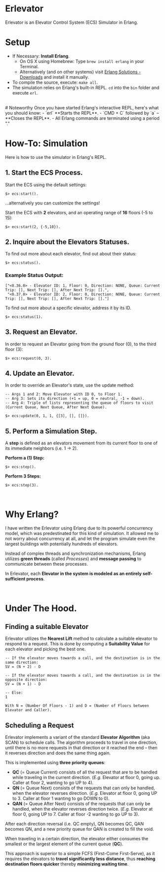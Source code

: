 # Erlevator
Erlevator is an Elevator Control System (ECS) Simulator in Erlang.

# Setup
- If Necessary: **Install Erlang**.
	- On OS X using Homebrew: Type `brew install erlang` in your Terminal.
	- Alternatively (and on other systems) visit [Erlang Solutions - Downloads](https://www.erlang-solutions.com/downloads/download-erlang-otp) and install it manually.
- To compile the source, execute: `make all`.
- The simulation relies on Erlang's built-in REPL. `cd` into the `bin` folder and execute `erl`.

<br />
# Noteworthy
Once you have started Erlang's interactive REPL, here's what you should know:
- `erl` **Starts the REPL**.
- `CMD + C` followed by `a` – **Closes the REPL**.
- All Erlang commands are terminated using a period "."

<br />

# How-To: Simulation

Here is how to use the simulator in Erlang's REPL.

## 1. Start the ECS Process.
Start the ECS using the default settings:
```
$> ecs:start().
``` 

…alternatively you can customize the settings!


Start the ECS with **2** elevators, and an operating range of **16** floors (-5 to 15):
```
$> ecs:start(2, {-5,10}).
```

## 2. Inquire about the Elevators Statuses.
To find out more about each elevator, find out about their status:
```
$> ecs:status().
```
### Example Status Output:
```
["<0.36.0> - Elevator ID: 1, Floor: 0, Direction: NONE, Queue: Current Trip: [], Next Trip: [], After Next Trip: [].",
 "<0.37.0> - Elevator ID: 2, Floor: 0, Direction: NONE, Queue: Current Trip: [], Next Trip: [], After Next Trip: []."]
```

To find out more about a specific elevator, address it by its ID.

```
$> ecs:status(1).
```

## 3. Request an Elevator.
In order to request an Elevator going from the ground floor (0), to the third floor (3):
```
$> ecs:request(0, 3).
```

## 4. Update an Elevator.
In order to override an Elevator's state, use the update method:
```
-- Args 1 and 2: Move Elevator with ID 0, to Floor 1.
-- Arg 3: Sets its direction (+1 = up, 0 = neutral, -1 = down).
-- Arg 4: Triple of lists representing the queue of floors to visit (Current Queue, Next Queue, After Next Queue).

$> ecs:update(0, 1, 1, {[3], [], []}).
```

## 5. Perform a Simulation Step.
A **step** is defined as an elevators movement from its current floor to one of its immediate neighbors (i.e. 1 -> 2).

**Perform a (1) Step:**
```
$> ecs:step().
```

**Perform 3 Steps:**

```
$> ecs:step(3).
```

<br />

# Why Erlang?

I have written the Erlevator using Erlang due to its powerful concurrency model, which was predestinated for this kind of simulation. It allowed me to not worry about concurrency at all, and let the program simulate even the largest buildings with potentially hundreds of elevators.

Instead of complex threads and synchronization mechanisms, Erlang utilizes **green threads** (called *Processes*) and **message passing** to communicate between these processes.

In Erlevator, each **Elevator in the system is modeled as an entirely self-sufficient process**.

<br />

# Under The Hood.


## Finding a suitable Elevator

Erlevator utilizes the **Nearest Lift** method to calculate a suitable elevator to respond to a request. This is done by computing a **Suitability Value** for each elevator and picking the best one.


```
-- If the elevator moves towards a call, and the destination is in the same direction:
SV = (N + 2) - D

-- If the elevator moves towards a call, and the destination is in the opposite direction:
SV = (N + 1) - D

-- Else:
1

With N = (Number Of Floors - 1) and D = (Number of Floors between Elevator and Caller).
```

## Scheduling a Request

Erlevator implements a variant of the standard **Elevator Algorithm** (aka SCAN) to schedule calls. The algorithm proceeds to travel in one direction, until there is no more requests in that direction or it reached the end – then it reverses direction and does the same thing again.

This is implemented using **three priority queues**:
- **QC** (= Queue Current) consists of all the request that are to be handled while traveling in the current direction. (*E.g.* Elevator at floor 0, going up. Caller at floor 2, wanting to go UP to 4).
- **QN** (= Queue Next) consists of the requests that can only be handled, when the elevator reverses direction. (*E.g.* Elevator at floor 0, going UP to 3. Caller at floor 1 wanting to go DOWN to 0).
- **QAN** (= Queue After Next) consists of the requests that can only be handled, when the elevator reverses direction twice. (*E.g.* Elevator at floor 0, going UP to 7. Caller at floor -2 wanting to go UP to 3).

After each direction reversal (i.e. QC empty), QN becomes QC, QAN becomes QN, and a new priority queue for QAN is created to fill the void.

When traveling in a certain direction, the elevator either consumes the smallest or the largest element of the current queue (**QC**).

This approach is superior to a simple FCFS (First-Come First-Serve), as it requires the elevators to **travel significantly less distance**, thus **reaching destination floors quicker** thereby **minimizing waiting time**.

